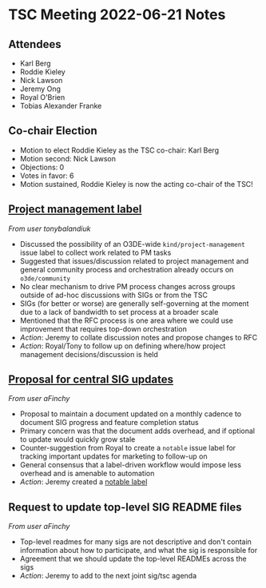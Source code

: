 # TSC Meeting 2022-06-21 Notes

## Attendees

- Karl Berg
- Roddie Kieley
- Nick Lawson
- Jeremy Ong
- Royal O'Brien
- Tobias Alexander Franke

## Co-chair Election

- Motion to elect Roddie Kieley as the TSC co-chair: Karl Berg
- Motion second: Nick Lawson
- Objections: 0
- Votes in favor: 6
- Motion sustained, Roddie Kieley is now the acting co-chair of the TSC!

## [Project management label](https://github.com/o3de/o3de/issues/10221)

_From user tonybalandiuk_

- Discussed the possibility of an O3DE-wide `kind/project-management` issue label to collect work related to PM tasks
- Suggested that issues/discussion related to project management and general community process and orchestration already occurs on `o3de/community`
- No clear mechanism to drive PM process changes across groups outside of ad-hoc discussions with SIGs or from the TSC
- SIGs (for better or worse) are generally self-governing at the moment due to a lack of bandwidth to set process at a broader scale
- Mentioned that the RFC process is one area where we could use improvement that requires top-down orchestration
- *Action*: Jeremy to collate discussion notes and propose changes to RFC
- *Action*: Royal/Tony to follow up on defining where/how project management decisions/discussion is held

## [Proposal for central SIG updates](https://github.com/o3de/tsc/issues/36#issuecomment-1161877839)

_From user aFinchy_

- Proposal to maintain a document updated on a monthly cadence to document SIG progress and feature completion status
- Primary concern was that the document adds overhead, and if optional to update would quickly grow stale
- Counter-suggestion from Royal to create a `notable` issue label for tracking important updates for marketing to follow-up on
- General consensus that a label-driven workflow would impose less overhead and is amenable to automation
- *Action*: Jeremy created a [notable label](https://github.com/o3de/o3de/labels/notable)

## Request to update top-level SIG README files

_From user aFinchy_

- Top-level readmes for many sigs are not descriptive and don't contain information about how to participate, and what the sig is responsible for
- Agreement that we should update the top-level READMEs across the sigs
- *Action*: Jeremy to add to the next joint sig/tsc agenda
